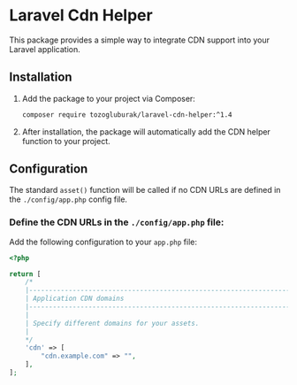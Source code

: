 # Laravel Cdn Helper

This package provides a simple way to integrate CDN support into your Laravel application.

## Installation

1. Add the package to your project via Composer:

    ```bash
    composer require tozogluburak/laravel-cdn-helper:^1.4
    ```

2. After installation, the package will automatically add the CDN helper function to your project.

## Configuration

The standard `asset()` function will be called if no CDN URLs are defined in the `./config/app.php` config file.

### Define the CDN URLs in the `./config/app.php` file:

Add the following configuration to your `app.php` file:

```php
<?php

return [
    /*
    |--------------------------------------------------------------------------
    | Application CDN domains
    |--------------------------------------------------------------------------
    |
    | Specify different domains for your assets.
    |
    */
    'cdn' => [
        "cdn.example.com" => "",
    ],
];
